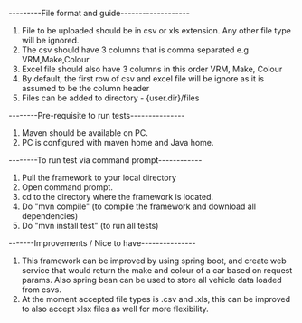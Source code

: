 ---------File format and guide-------------------
1. File to be uploaded should be in csv or xls extension. Any other file type will be ignored.
2. The csv should have 3 columns that is comma separated e.g VRM,Make,Colour
3. Excel file should also have 3 columns in this order VRM, Make, Colour
4. By default, the first row of csv and excel file will be ignore as it is assumed to be the column header
5. Files can be added to directory - {user.dir}/files


--------Pre-requisite to run tests---------------
1. Maven should be available on PC.
2. PC is configured with maven home and Java home.


--------To run test via command prompt------------
1. Pull the framework to your local directory
2. Open command prompt.
3. cd to the directory where the framework is located.
4. Do "mvn compile" (to compile the framework and download all dependencies)
5. Do "mvn install test" (to run all tests)


-------Improvements / Nice to have---------------
1. This framework can be improved by using spring boot, and create web service that would return the make and colour of a car based on request params. Also spring bean can be used to store all vehicle data loaded from csvs.
2. At the moment accepted file types is .csv and .xls, this can be improved to also accept xlsx files as well for more flexibility.

